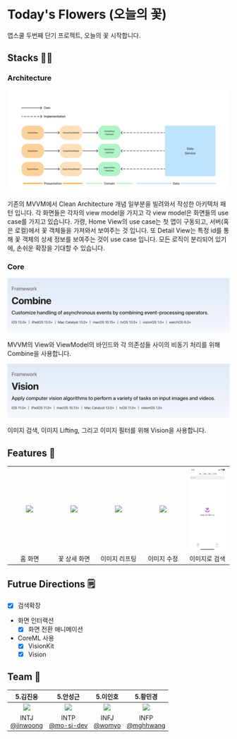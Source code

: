 # Today's Flowers (오늘의 꽃)
앱스쿨 두번째 단기 프로젝트, 오늘의 꽃 시작합니다.

## Stacks 👨‍💻
### Architecture

<div align="center">
    <img src="./Resources/expanded-mvvm.png" width=512 />
</div>

기존의 MVVM에서 Clean Architecture 개념 일부분을 빌려와서 작성한 아키텍처 패턴 입니다. 각 화면들은 각자의 view model을 가지고 각 view model은
화면들의 use case를 가지고 있습니다. 가령, Home View의 use case는 첫 앱이 구동되고, 서버(혹은 로컬)에서 꽃 객체들을 가져와서 보여주는 것 입니다.
또 Detail View는 특정 id를 통해 꽃 객체의 상세 정보를 보여주는 것이 use case 입니다. 모든 로직이 분리되어 있기에, 손쉬운 확장을 기대할 수 있습니다.

### Core

<div align="center">
    <img src="./Resources/fig1 combine.png" width=512 />
</div>

MVVM의 View와 ViewModel의 바인드와 각 의존성들 사이의 비동기 처리를 위해 Combine을 사용합니다. 

<div align="center">
    <img src="./Resources/fig2 vision.png" width=512 />
</div>

이미지 검색, 이미지 Lifting, 그리고 이미지 필터를 위해 Vision을 사용합니다.

## Features 🎱

<table width="100%">
    <tr>
        <td width="20%"  align="center"><img src="./Resources/gif/home.GIF" /></td>
        <td width="20%"  align="center"><img src="./Resources/gif/detail.GIF" /></td>
        <td width="20%"  align="center"><img src="./Resources/gif/imageLifting.GIF" /></td>
        <td width="20%"  align="center"><img src="./Resources/gif/imageEdting.GIF" /></td>
        <td width="20%"  align="center"><img src="./Resources/gif/imageSearch.GIF" /></td>
    </tr>
    <tr>
        <td width="20%"  align="center">홈 화면</td>
        <td width="20%"  align="center">꽃 상세 화면</td>
        <td width="20%"  align="center">이미지 리프팅</td>
        <td width="20%"  align="center">이미지 수정</td>
        <td width="20%"  align="center">이미지로 검색</td>
    </tr>
</table>


## Futrue Directions 🗒️
- [x] 검색확장
- 화면 인터랙션
    - [x] 화면 전환 애니메이션
- CoreML 사용
    - [x] VisionKit
    - [x] Vision

## Team 👥
|5.김진웅|5.안성근|5.이인호|5.황민경|
|:-:|:-:|:-:|:-:|
|<img src="https://avatars.githubusercontent.com/u/26710036?v=4" width=400 />|<img src="https://avatars.githubusercontent.com/u/72062051?v=4" width=400 />|<img src="https://avatars.githubusercontent.com/u/28581796?v=4" width=400 />|<img src="https://avatars.githubusercontent.com/u/164498740?v=4" width=400 />|
|INTJ<br>[@jinwoong](https://github.com/jinwoong16)|INTP<br>[@mo-si-dev](https://github.com/mo-si-dev)|INFJ<br>[@womyo](https://github.com/womyo)|INFP<br>[@mghhwang](https://github.com/mghhwang)|

